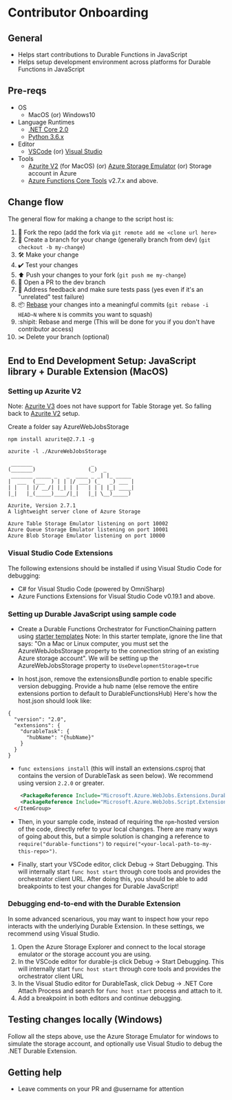 # Contributor Onboarding

## General

- Helps start contributions to Durable Functions in JavaScript
- Helps setup development environment across platforms for Durable Functions in JavaScript

## Pre-reqs

- OS
    - MacOS (or) Windows10
- Language Runtimes
    - [.NET Core 2.0](https://dotnet.microsoft.com/download/dotnet-core/2.0)
    - [Python 3.6.x](https://www.python.org/downloads/)
- Editor
    - [VSCode](https://code.visualstudio.com/) (or) [Visual Studio](https://visualstudio.microsoft.com/downloads/)
- Tools
    - [Azurite V2](https://github.com/Azure/Azurite/tree/legacy-master) (for MacOS) (or) [Azure Storage Emulator](https://azure.microsoft.com/en-us/features/storage-explorer/) (or) Storage account in Azure
    - [Azure Functions Core Tools](https://github.com/Azure/azure-functions-core-tools) v2.7.x and above.

## Change flow

The general flow for making a change to the script host is:
1. 🍴 Fork the repo (add the fork via `git remote add me <clone url here>`
2. 🌳 Create a branch for your change (generally branch from dev) (`git checkout -b my-change`)
3. 🛠 Make your change
4. ✔️ Test your changes
5. ⬆️ Push your changes to your fork (`git push me my-change`)
6. 💌 Open a PR to the dev branch
7. 📢 Address feedback and make sure tests pass (yes even if it's an "unrelated" test failure)
8. 📦 [Rebase](https://git-scm.com/docs/git-rebase) your changes into a meaningful commits (`git rebase -i HEAD~N` where `N` is commits you want to squash)
9. :shipit: Rebase and merge (This will be done for you if you don't have contributor access)
10. ✂️ Delete your branch (optional)

## End to End Development Setup: JavaScript library + Durable Extension (MacOS)

### Setting up Azurite V2

Note: [Azurite V3](https://github.com/Azure/Azurite) does not have support for Table Storage yet. So falling back to [Azurite V2](https://github.com/Azure/Azurite/tree/legacy-master) setup.

Create a folder say AzureWebJobsStorage

`npm install azurite@2.7.1 -g`

`azurite -l ./AzureWebJobsStorage`

```
 _______                   _             
(_______)                 (_)  _         
 _______ _____ _   _  ____ _ _| |_ _____ 
|  ___  (___  ) | | |/ ___) (_   _) ___ |
| |   | |/ __/| |_| | |   | | | |_| ____|
|_|   |_(_____)____/|_|   |_| \__)_____)
                                         
Azurite, Version 2.7.1
A lightweight server clone of Azure Storage

Azure Table Storage Emulator listening on port 10002
Azure Queue Storage Emulator listening on port 10001
Azure Blob Storage Emulator listening on port 10000
```

### Visual Studio Code Extensions

The following extensions should be installed if using Visual Studio Code for debugging:

- C# for Visual Studio Code (powered by OmniSharp)
- Azure Functions Extensions for Visual Studio Code v0.19.1 and above.

### Setting up Durable JavaScript using sample code

- Create a Durable Functions Orchestrator for FunctionChaining pattern using [starter templates](https://docs.microsoft.com/en-us/azure/azure-functions/durable/quickstart-js-vscode)
  Note: In this starter template, ignore the line that says: "On a Mac or Linux computer, you must set the AzureWebJobsStorage property to the connection string of an existing Azure storage account". We will be setting up the AzureWebJobsStorage property to `UseDevelopmentStorage=true`

- In host.json, remove the extensionsBundle portion to enable specific version debugging. Provide a hub name (else remove the entire extensions portion to default to DurableFunctionsHub) Here's how the host.json should look like:

```
{
  "version": "2.0",
  "extensions": {
    "durableTask": {
      "hubName": "{hubName}"
    }
  }
}
```

- `func extensions install` (this will install an extensions.csproj that contains the version of DurableTask as seen below). We recommend using version `2.2.0` or greater.

```xml <ItemGroup>
    <PackageReference Include="Microsoft.Azure.WebJobs.Extensions.DurableTask" Version="2.2.0" />
    <PackageReference Include="Microsoft.Azure.WebJobs.Script.ExtensionsMetadataGenerator" Version="1.1.0" />
  </ItemGroup>
```

- Then, in your sample code, instead of requiring the `npm`-hosted version of the code, directly refer to your local changes. There are many ways of going about this,
but a simple solution is changing a reference to `require("durable-functions")` to `require("<your-local-path-to-my-this-repo>")`.

- Finally, start your VSCode editor, click Debug -> Start Debugging. This will internally start `func host start` through core tools and provides the orchestrator client URL.
After doing this, you should be able to add breakpoints to test your changes for Durable JavaScript!


### Debugging end-to-end with the Durable Extension

In some advanced scenarious, you may want to inspect how your repo interacts with the underlying Durable Extension. In these settings, we
recommend using Visual Studio.

1. Open the Azure Storage Explorer and connect to the local storage emulator or the storage account you are using.
2. In the VSCode editor for durable-js click Debug -> Start Debugging. This will internally start `func host start` through core tools and provides the orchestrator client URL
3. In the Visual Studio editor for DurableTask, click Debug -> .NET Core Attach Process and search for `func host start` process and attach to it.
4. Add a breakpoint in both editors and continue debugging.

## Testing changes locally (Windows)

Follow all the steps above, use the Azure Storage Emulator for windows to simulate the storage account, and optionally use Visual Studio to debug the .NET Durable Extension.

## Getting help

 - Leave comments on your PR and @username for attention
